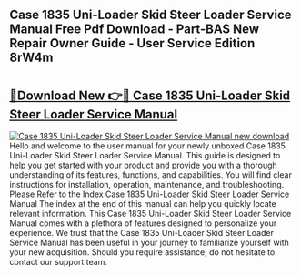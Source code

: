 ## Case 1835 Uni-Loader Skid Steer Loader Service Manual Free Pdf Download - Part-BAS New Repair Owner Guide - User Service Edition 8rW4m

# <h2><a href="http://bc5943.oget.top/?id=Case+1835+Uni-Loader+Skid+Steer+Loader+Service+Manual">🔗Download New 👉🔴 Case 1835 Uni-Loader Skid Steer Loader Service Manual</a></h2>

[![Case 1835 Uni-Loader Skid Steer Loader Service Manual new download](https://i.imgur.com/5g1atiW.png)](http://bc5943.oget.top/?id=Case+1835+Uni-Loader+Skid+Steer+Loader+Service+Manual)
Hello and welcome to the user manual for your newly unboxed Case 1835 Uni-Loader Skid Steer Loader Service Manual. This guide is designed to help you get started with your product and provide you with a thorough understanding of its features, functions, and capabilities. You will find clear instructions for installation, operation, maintenance, and troubleshooting. Please Refer to the Index Case 1835 Uni-Loader Skid Steer Loader Service Manual The index at the end of this manual can help you quickly locate relevant information. This Case 1835 Uni-Loader Skid Steer Loader Service Manual comes with a plethora of features designed to personalize your experience. We trust that the Case 1835 Uni-Loader Skid Steer Loader Service Manual has been useful in your journey to familiarize yourself with your new acquisition. Should you require assistance, do not hesitate to contact our support team.
